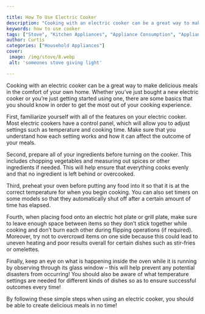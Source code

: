 ```yaml
---

title: How To Use Electric Cooker
description: "Cooking with an electric cooker can be a great way to make delicious meals in the comfort of your own home. Whether you’ve just bo...see more detail"
keywords: how to use cooker
tags: ["Stove", "Kitchen Appliances", "Appliance Consumption", "Appliance Guide"]
author: Curtis
categories: ["Household Appliances"]
cover: 
 image: /img/stove/8.webp
 alt: 'someones stove giving light'

---
```


Cooking with an electric cooker can be a great way to make delicious meals in the comfort of your own home. Whether you’ve just bought a new electric cooker or you’re just getting started using one, there are some basics that you should know in order to get the most out of your cooking experience.

First, familiarize yourself with all of the features on your electric cooker. Most electric cookers have a control panel, which will allow you to adjust settings such as temperature and cooking time. Make sure that you understand how each setting works and how it can affect the outcome of your meals. 

Second, prepare all of your ingredients before turning on the cooker. This includes chopping vegetables and measuring out spices or other ingredients if needed. This will help ensure that everything cooks evenly and that no ingredient is left behind or overcooked. 

Third, preheat your oven before putting any food into it so that it is at the correct temperature for when you begin cooking. You can also set timers on some models so that they automatically shut off after a certain amount of time has elapsed. 

Fourth, when placing food onto an electric hot plate or grill plate, make sure to leave enough space between items so they don’t stick together while cooking and don’t burn each other during flipping operations (if required). Moreover, try not to overcrowd items on one side because this could lead to uneven heating and poor results overall for certain dishes such as stir-fries or omelettes. 

Finally, keep an eye on what is happening inside the oven while it is running by observing through its glass window – this will help prevent any potential disasters from occurring! You should also be aware of what temperature settings are needed for different kinds of dishes so as to ensure successful outcomes every time! 

By following these simple steps when using an electric cooker, you should be able to create delicious meals in no time!
